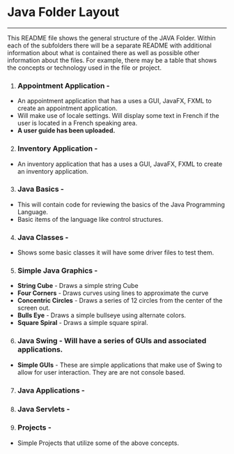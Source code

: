 # Java Folder Layout 
***
<p>This README file shows the general structure of the JAVA Folder.  Within each of the subfolders there will be a separate README with additional information about what is contained there as well as possible other information about the files. For example,  there may be a table that shows the concepts or technology used in the file or project.  
<p/>

1. ### Appointment Application - 
  * An appointment application that has a uses a GUI, JavaFX, FXML to create an appointment application. 
  * Will make use of locale settings.  Will display some text in French if the user is located in a French speaking area.
  * <b> A user guide has been uploaded. </b>
2. ### Inventory Application - 
  * An inventory application that has a uses a GUI, JavaFX, FXML to create an inventory application. 
3. ### Java Basics - 
 * This will contain code for reviewing the basics of the Java Programming Language.
 * Basic items of the language like control structures.
4. ### Java Classes -
 *  Shows some basic classes it will have some driver files to test them.
5. ### Simple Java Graphics -
 * **String Cube**  - Draws a simple string Cube
 * **Four Corners**  - Draws curves using lines to approximate the curve
 * **Concentric Circles** - Draws a series of 12 circles from the center of the screen out.
 * **Bulls Eye** -  Draws a simple bullseye using alternate colors.
 * **Square Spiral** - Draws a simple square spiral.
6. ### Java Swing -  Will have a series of GUIs and associated applications.
* **Simple GUIs** -  These are simple applications that make use of Swing to allow for user interaction.  They are are not console based.
7. ### Java Applications -
8. ### Java Servlets - 
9. ### Projects -
 * Simple Projects that utilize some of the above concepts.
